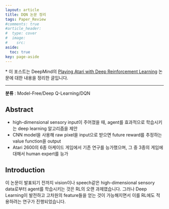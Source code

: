 ```yaml
---
layout: article
title: DQN 논문 정리
tags: Paper_Review
#comments: true
#article_header:
#  type: cover
#  image:
#    src:
aside:
  toc: true
key: page-aside
---
```


  \* 이 포스트는 DeepMind의 [Playing Atari with Deep Reinforcement Learning](https://www.cs.toronto.edu/~vmnih/docs/dqn.pdf) 논문에 대한 내용을 정리한 글입니다.

  ----------------------------------------------------------------------

**분류** : Model-Free/Deep Q-Learning/DQN  


## Abstract

  - high-dimensional sensory input이 주어졌을 때, agent를 효과적으로 학습시키는 deep learning 알고리즘을 제안  
  - CNN model을 사용해 raw pixel을 input으로 받으면 future reward를 추정하는 value function을 output  
  - Atari 2600의 6종 아케이드 게임에서 기존 연구를 능가했으며, 그 중 3종의 게임에 대해서 human expert를 능가  


## Introduction

  이 논문이 발표되기 전까지 vision이나 speech같은 high-dimensional sensory data로부터 agent를 학습시키는 것은 RL의 오랜 과제였습니다. 그러나 Deep Learning이 발전하고 고차원의 feature들을 얻는 것이 가능해지면서 이를 RL에도 적용하려는 연구가 진행되었습니다.
